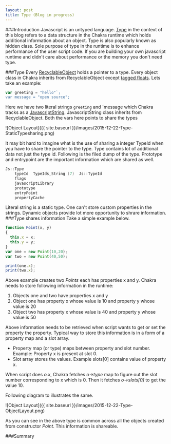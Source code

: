 ```yaml
---
layout: post
title: Type (Blog in progress)
---
```


###Introduction
Javascript is an untyped language. [Type](https://github.com/Microsoft/ChakraCore/blob/master/lib/Runtime/Types/Type.h#L22) in the context of this blog refers to a data structure in the Chakra runtime which holds additional information about an object. Type is also popularly known as hidden class. Sole purpose of type in the runtime is to enhance performance of the user script code. If you are building your own javascript runtime and didn't care about performance or the memory you don't need type. 

###Type
Every [RecyclableObject](https://github.com/Microsoft/ChakraCore/blob/master/lib/Runtime/Types/RecyclableObject.h#L191) holds a pointer to a type. Every object class in Chakra inherits from RecyclableObject except [tagged floats](http://abchatra.github.io/TaggedFloat/). Lets take an example:

```js
var greeting = "hello"`;
var message = "open source";
```

Here we have two literal strings `greeting` and `message which Chakra tracks as a [JavascriptString](https://github.com/Microsoft/ChakraCore/blob/master/lib/Runtime/Library/JavascriptString.h#L50). JavascriptString class inherits from RecyclableObject. Both the vars here points to share the types

![Object Layout]({{ site.baseurl }}/images/2015-12-22-Type-StaticTypesharing.png)

It may bit hard to imagine what is the use of sharing a integer TypeId when you have to share the pointer to the type. Type contains lot of additional data not just the type id. Following is the filed dump of the type. Prototype and entrypoint are the important information which are shared as well.

```C++
Js::Type
	typeId	TypeIds_String (7)	Js::TypeId
	flags		
	javascriptLibrary
	prototype
	entryPoint
	propertyCache
```

Literal string is a static type. One can't store custom properties in the strings. Dynamic objects provide lot more opportunity to shrare information. 
###Type shares information
Take a simple example below.

```js
function Point(x, y)
{ 
  this.x = x;
  this.y = y;
}
var one = new Point(10,20);
var two = new Point(40,50);

print(one.x);
print(two.x);
```

Above example creates two *Points* each has properties x and y. Chakra needs to store following information in the runtime:

1.  Objects one and two have properties x and y
2.  Object one has property x whose value is 10 and property y whose value is 20
3.  Object two has property x whose value is 40 and property y whose value is 50

Above information needs to be retrieved when script wants to get or set the property the property. Typical way to store this information is in a form of a property map and a slot array.

- Property map (or type) maps between property and slot number. Example: Property x is present at slot 0. 
- Slot array stores the values. Example slots[0] contains value of property x. 

When script does *o.x*, Chakra fetches *o->type* map to figure out the slot number corresponding to x which is 0. Then it fetches *o->slots[0]* to get the value 10. 

Following diagram to illustrates the same. 

![Object Layout]({{ site.baseurl }}/images/2015-12-22-Type-ObjectLayout.png)

As you can see in the above type is common across all the objects created from constructor *Point*. This information is shareable. 




  


###Summary

